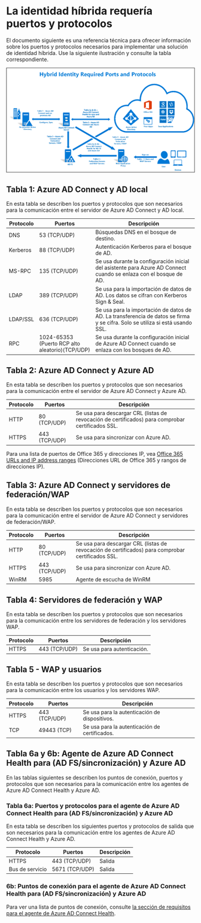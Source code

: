 <properties
	pageTitle="Azure AD Connect: Puertos | Microsoft Azure"
	description="Esta página es una página de referencia técnica para puertos que deben estar abiertos para Azure AD Connect."
	services="active-directory"
	documentationCenter=""
	authors="billmath"
	manager="stevenpo"
	editor="curtand"/>

<tags
	ms.service="active-directory"
	ms.workload="identity"
	ms.tgt_pltfrm="na"
	ms.devlang="na"
	ms.topic="article"
	ms.date="02/09/2016"
	ms.author="billmath"/>

# La identidad híbrida requería puertos y protocolos

El documento siguiente es una referencia técnica para ofrecer información sobre los puertos y protocolos necesarios para implementar una solución de identidad híbrida. Use la siguiente ilustración y consulte la tabla correspondiente.

![Qué es Azure AD Connect](./media/active-directory-aadconnect-ports/required1.png)


## Tabla 1: Azure AD Connect y AD local
En esta tabla se describen los puertos y protocolos que son necesarios para la comunicación entre el servidor de Azure AD Connect y AD local.

| Protocolo |Puertos |Descripción
| --------- | --------- |--------- |
| DNS|53 (TCP/UDP)| Búsquedas DNS en el bosque de destino.
|Kerberos|88 (TCP/UDP)| Autenticación Kerberos para el bosque de AD.
|MS-RPC |135 (TCP/UDP)| Se usa durante la configuración inicial del asistente para Azure AD Connect cuando se enlaza con el bosque de AD.
|LDAP|389 (TCP/UDP)|Se usa para la importación de datos de AD. Los datos se cifran con Kerberos Sign & Seal.
|LDAP/SSL|636 (TCP/UDP)|Se usa para la importación de datos de AD. La transferencia de datos se firma y se cifra. Solo se utiliza si está usando SSL.
|RPC |1024-65353 (Puerto RCP alto aleatorio)(TCP/UDP)|Se usa durante la configuración inicial de Azure AD Connect cuando se enlaza con los bosques de AD.

## Tabla 2: Azure AD Connect y Azure AD
En esta tabla se describen los puertos y protocolos que son necesarios para la comunicación entre el servidor de Azure AD Connect y Azure AD.

| Protocolo |Puertos |Descripción
| --------- | --------- |--------- |
| HTTP|80 (TCP/UDP)|Se usa para descargar CRL (listas de revocación de certificados) para comprobar certificados SSL.
|HTTPS|443 (TCP/UDP)|Se usa para sincronizar con Azure AD.

Para una lista de puertos de Office 365 y direcciones IP, vea [Office 365 URLs and IP address ranges](https://support.office.com/article/Office-365-URLs-and-IP-address-ranges-8548a211-3fe7-47cb-abb1-355ea5aa88a2) (Direcciones URL de Office 365 y rangos de direcciones IP).

## Tabla 3: Azure AD Connect y servidores de federación/WAP
En esta tabla se describen los puertos y protocolos que son necesarios para la comunicación entre el servidor de Azure AD Connect y servidores de federación/WAP.

| Protocolo |Puertos |Descripción
| --------- | --------- |--------- |
| HTTP|80 (TCP/UDP)|Se usa para descargar CRL (listas de revocación de certificados) para comprobar certificados SSL.
|HTTPS|443 (TCP/UDP)|Se usa para sincronizar con Azure AD.
|WinRM|5985| Agente de escucha de WinRM

## Tabla 4: Servidores de federación y WAP
En esta tabla se describen los puertos y protocolos que son necesarios para la comunicación entre los servidores de federación y los servidores WAP.

| Protocolo |Puertos |Descripción
| --------- | --------- |--------- |
|HTTPS|443 (TCP/UDP)|Se usa para autenticación.

## Tabla 5 - WAP y usuarios
En esta tabla se describen los puertos y protocolos que son necesarios para la comunicación entre los usuarios y los servidores WAP.

| Protocolo |Puertos |Descripción
| --------- | --------- |--------- |
|HTTPS|443 (TCP/UDP)|Se usa para la autenticación de dispositivos.
|TCP|49443 (TCP)|Se usa para la autenticación de certificados.


## Tabla 6a y 6b: Agente de Azure AD Connect Health para (AD FS/sincronización) y Azure AD
En las tablas siguientes se describen los puntos de conexión, puertos y protocolos que son necesarios para la comunicación entre los agentes de Azure AD Connect Health y Azure AD.

### Tabla 6a: Puertos y protocolos para el agente de Azure AD Connect Health para (AD FS/sincronización) y Azure AD
En esta tabla se describen los siguientes puertos y protocolos de salida que son necesarios para la comunicación entre los agentes de Azure AD Connect Health y Azure AD.

| Protocolo |Puertos |Descripción
| --------- | --------- |--------- |
|HTTPS|443 (TCP/UDP)| Salida
|Bus de servicio|5671 (TCP/UDP)| Salida

### 6b: Puntos de conexión para el agente de Azure AD Connect Health para (AD FS/sincronización) y Azure AD
Para ver una lista de puntos de conexión, consulte [la sección de requisitos para el agente de Azure AD Connect Health](active-directory-aadconnect-health.md#requirements).

<!---HONumber=AcomDC_0218_2016-->
